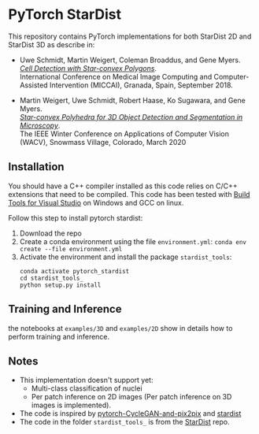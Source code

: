 # PyTorch StarDist
This repository contains PyTorch implementations for both StarDist 2D and StarDist 3D as describe in:

- Uwe Schmidt, Martin Weigert, Coleman Broaddus, and Gene Myers.  
[*Cell Detection with Star-convex Polygons*](https://arxiv.org/abs/1806.03535).  
International Conference on Medical Image Computing and Computer-Assisted Intervention (MICCAI), Granada, Spain, September 2018.

- Martin Weigert, Uwe Schmidt, Robert Haase, Ko Sugawara, and Gene Myers.  
[*Star-convex Polyhedra for 3D Object Detection and Segmentation in Microscopy*](http://openaccess.thecvf.com/content_WACV_2020/papers/Weigert_Star-convex_Polyhedra_for_3D_Object_Detection_and_Segmentation_in_Microscopy_WACV_2020_paper.pdf).  
The IEEE Winter Conference on Applications of Computer Vision (WACV), Snowmass Village, Colorado, March 2020


## Installation

You should have a C++ compiler installed as this code relies on C/C++ extensions that need to be compiled. This code has been tested with [Build Tools for Visual Studio](https://visualstudio.microsoft.com/fr/downloads/#build-tools-for-visual-studio-2022) on Windows and GCC on linux.

Follow this step to install pytorch stardist:

1. Download the repo
2. Create a conda environment using the file `environment.yml`:
    `conda env create --file environment.yml`
3. Activate the environment and install the package `stardist_tools`:
    ```
    conda activate pytorch_stardist
    cd stardist_tools_
    python setup.py install
    ```

## Training and Inference
the notebooks at `examples/3D` and `examples/2D` show in details how to perform training and inference.

## Notes
* This implementation doesn't support yet:
    - Multi-class classification of nuclei
    - Per patch inference on 2D images (Per patch inference on 3D images is implemented).
* The code is inspired by [pytorch-CycleGAN-and-pix2pix](https://github.com/junyanz/pytorch-CycleGAN-and-pix2pix) and [stardist](https://github.com/stardist/stardist)
* The code in the folder `stardist_tools_` is from the [StarDist](https://github.com/stardist/stardist) repo.